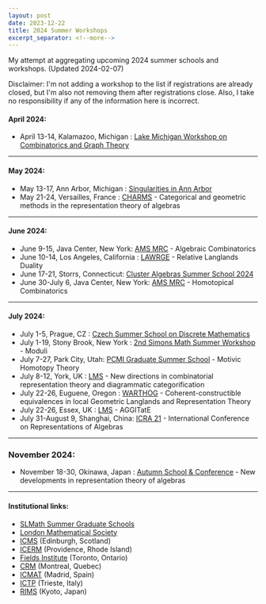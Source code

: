 ```yaml
---
layout: post
date: 2023-12-22
title: 2024 Summer Workshops
excerpt_separator: <!--more-->
---
```


My attempt at aggregating upcoming 2024 summer schools and workshops. (Updated 2024-02-07)
<!--more-->

Disclaimer: I'm not adding a workshop to the list if registrations are already closed, but I'm also not removing them after registrations close. Also, I take no responsibility if any of the information here is incorrect.

#### April 2024:
* April 13-14, Kalamazoo, Michigan : [Lake Michigan Workshop on Combinatorics and Graph Theory](https://sites.google.com/wmich.edu/dudek/9th-lake-michigan-workshop)

---

#### May 2024:
* May 13-17, Ann Arbor, Michigan : [Singularities in Ann Arbor](https://sites.google.com/view/singularitiesinaa/home)
* May 21-24, Versailles, France : [CHARMS](https://charms-summer-school.github.io/) - Categorical and geometric methods in the representation theory of algebras

---

#### June 2024:
* June 9-15, Java Center, New York: [AMS MRC](https://www.ams.org/programs/research-communities/mrc-24) - Algebraic Combinatorics
* June 10-14, Los Angeles, California : [LAWRGE](https://sites.google.com/view/lawrge2024/) - Relative Langlands Duality
* June 17-21, Storrs, Connecticut: [Cluster Algebras Summer School 2024](https://egunawan.github.io/cass24/index.html)
* June 30-July 6, Java Center, New York: [AMS MRC](https://www.ams.org/programs/research-communities/mrc-24) - Homotopical Combinatorics

---

#### July 2024:
* July 1-5, Prague, CZ : [Czech Summer School on Discrete Mathematics](https://www.mff.cuni.cz/en/iuuk/events/czech-summer-school-on-discrete-mathematics)
* July 1-19, Stony Brook, New York : [2nd Simons Math Summer Workshop](https://scgp.stonybrook.edu/archives/41260) - Moduli
* July 7-27, Park City, Utah: [PCMI Graduate Summer School](https://www.ias.edu/pcmi/programs/pcmi-2024-graduate-summer-school) - Motivic Homotopy Theory
* July 8-12, York, UK : [LMS](https://www.lms.ac.uk/events/lms-research-schools) - New directions in combinatorial representation theory and diagrammatic categorification
* July 22-26, Euguene, Oregon : [WARTHOG](https://pages.uoregon.edu/belias/WARTHOG/CohVsCon/) - Coherent-constructible equivalences in local Geometric Langlands and Representation Theory
* July 22-26, Essex, UK : [LMS](https://www.lms.ac.uk/events/lms-research-schools) - AGGITatE
* July 31-August 9, Shanghai, China: [ICRA 21](https://icra21.sjtu.edu.cn/) - International Conference on Representations of Algebras

---

### November 2024:
* November 18-30, Okinawa, Japan : [Autumn School & Conference](https://sites.google.com/view/autumn-oist-school-conference/home) - New developments in representation theory of algebras

---

#### Institutional links:
* [SLMath Summer Graduate Schools](https://www.slmath.org/summer-schools)
* [London Mathematical Society](https://www.lms.ac.uk/events/lms-research-schools)
* [ICMS](https://www.icms.org.uk/workshops) (Edinburgh, Scotland)
* [ICERM](https://icerm.brown.edu/programs/) (Providence, Rhode Island)
* [Fields Institute](http://www.fields.utoronto.ca/activities/workshops) (Toronto, Ontario)
* [CRM](https://www.crmath.ca/en/activities/schools/) (Montreal, Quebec)
* [ICMAT](https://www.icmat.es/events/workshops/) (Madrid, Spain)
* [ICTP](https://www.ictp.it/home/scientific-calendar?s%5B5%5D=5&tt=) (Trieste, Italy)
* [RIMS](https://www.kurims.kyoto-u.ac.jp/kyoten/en/workshop.html) (Kyoto, Japan)
